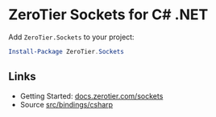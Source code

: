 # ZeroTier Sockets for C# .NET

Add `ZeroTier.Sockets` to your project: 
```powershell
Install-Package ZeroTier.Sockets
```

## Links

 - Getting Started: [docs.zerotier.com/sockets](https://docs.zerotier.com/sockets/tutorial.html)
 - Source [src/bindings/csharp](../../src/bindings/csharp)
